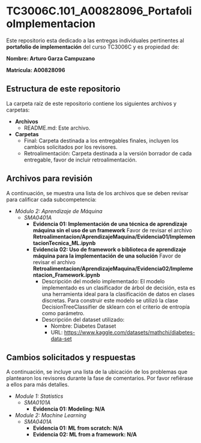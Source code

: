 # TC3006C.101_A00828096_PortafolioImplementacion

Este repositorio esta dedicado a las entregas individuales pertinentes al **portafolio de implementación** del curso TC3006C y es propiedad de:

**Nombre: Arturo Garza Campuzano**

**Matrícula: A00828096**

## Estructura de este repositorio

La carpeta raíz de este repositorio contiene los siguientes archivos y carpetas:

- **Archivos**
  - README.md: Este archivo.
- **Carpetas**
  - Final: Carpeta destinada a los entregables finales, incluyen los cambios solicitados por los revisores.
  - Retroalimentación: Carpeta destinada a la versión borrador de cada entregable, favor de incluir retroalimentación.

## Archivos para revisión

A continuación, se muestra una lista de los archivos que se deben revisar para calificar cada subcompetencia:

- *Módulo 2: Aprendizaje de Máquina*
  - *SMA0401A*
    - **Evidencia 01: Implementación de una técnica de aprendizaje máquina sin el uso de un framework** Favor de revisar el archivo **Retroalimentacion/AprendizajeMaquina/Evidencia01/ImplementacionTecnica_ML.ipynb**
    - **Evidencia 02: Uso de framework o biblioteca de aprendizaje máquina para la implementación de una solución** Favor de revisar el archivo **Retroalimentacion/AprendizajeMaquina/Evidencia02/Implementacion_Framework.ipynb**
        - Descripción del modelo implementado: El modelo implementado es un clasificador de árbol de decisión, esta es una herramienta ideal para la clasificación de datos en clases discretas. Para construir este modelo se utilizó la clase DecisionTreeClassifier de sklearn con el criterio de entropía como parámetro.
        - Descripción del dataset utilizado:
            - Nombre: Diabetes Dataset
            - URL: https://www.kaggle.com/datasets/mathchi/diabetes-data-set

## Cambios solicitados y respuestas

A continuación, se incluye una lista de la ubicación de los problemas que plantearon los revisores durante la fase de comentarios. Por favor refiérase a ellos para más detalles.

- *Module 1: Statistics*
  - *SMA0101A*
    - **Evidencia 01: Modeling: N/A**
- *Module 2: Machine Learning*
  - *SMA0401A*
    - **Evidencia 01: ML from scratch: N/A**
    - **Evidencia 02: ML from a framework: N/A**

